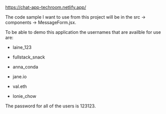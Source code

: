 https://chat-app-techroom.netlify.app/


The code sample I want to use from this project will be in the src -> components -> MessageForm.jsx.

To be able to demo this application the usernames that are availble for use are:

* laine_123

* fullstack_snack

* anna_conda

* jane.io

* val.eth

* lonie_chow

The password for all of the users is 123123.
